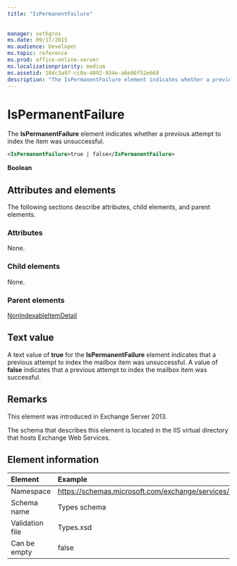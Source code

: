 ```yaml
---
title: "IsPermanentFailure"
 
 
manager: sethgros
ms.date: 09/17/2015
ms.audience: Developer
ms.topic: reference
ms.prod: office-online-server
ms.localizationpriority: medium
ms.assetid: 18dc3a97-cc0a-4092-934e-a6e86f52e668
description: "The IsPermanentFailure element indicates whether a previous attempt to index the item was unsuccessful."
---
```


# IsPermanentFailure

The **IsPermanentFailure** element indicates whether a previous attempt to index the item was unsuccessful. 
  
```XML
<IsPermanentFailure>true | false</IsPermanentFailure>
```

 **Boolean**
## Attributes and elements

The following sections describe attributes, child elements, and parent elements.
  
### Attributes

None.
  
### Child elements

None.
  
### Parent elements

[NonIndexableItemDetail](nonindexableitemdetail.md)
  
## Text value

A text value of **true** for the **IsPermanentFailure** element indicates that a previous attempt to index the mailbox item was unsuccessful. A value of **false** indicates that a previous attempt to index the mailbox item was successful. 
  
## Remarks

This element was introduced in Exchange Server 2013.
  
The schema that describes this element is located in the IIS virtual directory that hosts Exchange Web Services.
  
## Element information

| Element | Example |
|:-----|:-----|
|Namespace  <br/> |https://schemas.microsoft.com/exchange/services/2006/types  <br/> |
|Schema name  <br/> |Types schema  <br/> |
|Validation file  <br/> |Types.xsd  <br/> |
|Can be empty  <br/> |false  <br/> |
   

